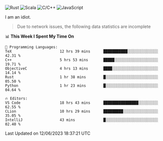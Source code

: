 ![Rust](https://img.shields.io/badge/Rust-000000?style=flat-square&logo=rust&logoColor=white)
![Scala](https://img.shields.io/badge/Scala-DC322F?style=flat-square&logo=Scala)
![C/C++](https://img.shields.io/badge/C++-00599c?style=flat-square&logo=C%2B%2B)
![JavaScript](https://img.shields.io/badge/JavaScript-323330?style=flat-square&logo=javascript&logoColor=F7DF1E)

I am an idiot.

> Due to network issues, the following data statistics are incomplete

<!--START_SECTION:waka-->
📊 **This Week I Spent My Time On** 

```text
💬 Programming Languages: 
TeX                      12 hrs 39 mins      ███████████░░░░░░░░░░░░░░   42.31 % 
C++                      5 hrs 53 mins       █████░░░░░░░░░░░░░░░░░░░░   19.71 % 
ObjectiveC               4 hrs 13 mins       ████░░░░░░░░░░░░░░░░░░░░░   14.14 % 
Rust                     1 hr 38 mins        █░░░░░░░░░░░░░░░░░░░░░░░░   05.50 % 
Python                   1 hr 23 mins        █░░░░░░░░░░░░░░░░░░░░░░░░   04.64 % 

🔥 Editors: 
VS Code                  18 hrs 43 mins      ████████████████░░░░░░░░░   62.55 % 
CLion                    10 hrs 29 mins      █████████░░░░░░░░░░░░░░░░   35.05 % 
IntelliJ                 43 mins             █░░░░░░░░░░░░░░░░░░░░░░░░   02.40 % 
```


 Last Updated on 12/06/2023 18:37:21 UTC
<!--END_SECTION:waka-->
